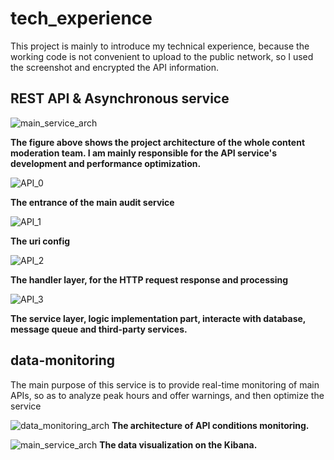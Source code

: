 # tech_experience

This project is mainly to introduce my technical experience, because the working code is not convenient to upload to the public network, so I used the screenshot and encrypted the API information.


## REST API & Asynchronous service


![main_service_arch](https://user-images.githubusercontent.com/41864925/109452967-d656fd00-7a8b-11eb-9962-d1b8c14f9c42.png)

**The figure above shows the project architecture of the whole content moderation team. I am mainly responsible for the API service's development and performance optimization.**


![API_0](https://user-images.githubusercontent.com/41864925/109452874-ab6ca900-7a8b-11eb-9a8a-9d587d4856b0.png)

**The entrance of the main audit service**


![API_1](https://user-images.githubusercontent.com/41864925/109453099-28981e00-7a8c-11eb-9704-e393d35469e8.png)

**The uri config**


![API_2](https://user-images.githubusercontent.com/41864925/109453114-3483e000-7a8c-11eb-8ee7-7db6cbdb08b8.png)

**The handler layer, for the HTTP request response and processing**


![API_3](https://user-images.githubusercontent.com/41864925/109453155-4a91a080-7a8c-11eb-9b74-85415ac8a5bb.png)

**The service layer, logic implementation part, interacte with database, message queue and third-party services.**




## data-monitoring 
The main purpose of this service is to provide real-time monitoring of main APIs, so as to analyze peak hours and offer warnings, and then optimize the service

![data_monitoring_arch](https://user-images.githubusercontent.com/41864925/109453316-b1af5500-7a8c-11eb-9aaa-95c6ce91f2c1.png)
**The architecture of API conditions monitoring.**

![main_service_arch](https://user-images.githubusercontent.com/41864925/109453380-df949980-7a8c-11eb-8400-f73aafb66ba1.png)
**The data visualization on the Kibana.**


